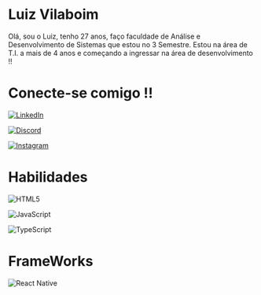 # Luiz Vilaboim

Olá, sou o Luiz, tenho 27 anos, faço faculdade de Análise e Desenvolvimento de Sistemas que estou no 3 Semestre. Estou na área de T.I. a mais de 4 anos e começando a ingressar na área de desenvolvimento !!

# Conecte-se comigo !!

[![LinkedIn](https://img.shields.io/badge/LinkedIn-000?style=for-the-badge&logo=linkedin&logoColor=0E76A8)](https://www.linkedin.com/in/luiz-henrique-vilaboim-8921a3125/)

[![Discord](https://img.shields.io/badge/Discord-000?style=for-the-badge&logo=discord)](https://www.discord.com/in/luiz_villa/)

[![Instagram](https://img.shields.io/badge/GitHub-000?style=for-the-badge&logo=github)](https://github.com/LuizVila)


# Habilidades

![HTML5](https://img.shields.io/badge/HTML5-000?style=for-the-badge&logo=html5)

![JavaScript](https://img.shields.io/badge/JavaScript-000?style=for-the-badge&logo=javascript)

![TypeScript](https://img.shields.io/badge/TypeScript-000?style=for-the-badge&logo=typescript)


# FrameWorks

![React Native](https://img.shields.io/badge/React-Native-000?style=for-the-badge&logo=React-Native)


